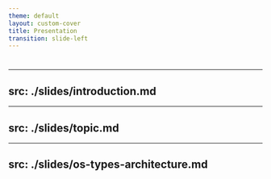 ```yaml
---
theme: default
layout: custom-cover
title: Presentation
transition: slide-left
---
```


# <Welcome />

---
src: ./slides/introduction.md
---

---
src: ./slides/topic.md
---

---
src: ./slides/os-types-architecture.md
---
